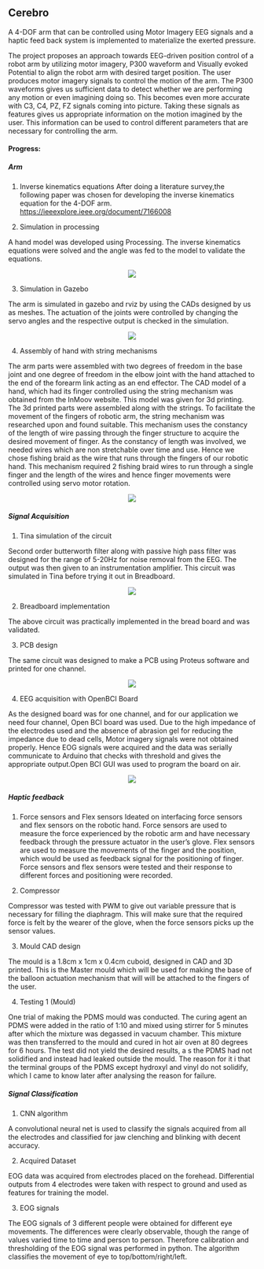 ## Cerebro

A 4-DOF arm that can be controlled using Motor Imagery EEG signals and a haptic feed back system is implemented to materialize the exerted pressure.

The project proposes an approach towards EEG-driven position control of a robot arm by utilizing motor imagery, P300 waveform and Visually evoked Potential to align the robot arm with desired target position. The user produces motor imagery signals to control the motion of the arm. The P300 waveforms gives us sufficient data to detect whether we are performing any motion or even imagining doing so. This becomes even more accurate with C3, C4, PZ, FZ signals coming into picture. Taking these signals as features gives us appropriate information on the motion imagined by the user. This information can be used to control different parameters that are necessary for controlling the arm.

#### Progress:

##### Arm

1. Inverse kinematics equations
After doing a literature survey,the following paper was chosen for developing the inverse kinematics equation for the 4-DOF arm.
https://ieeexplore.ieee.org/document/7166008

2. Simulation in processing

A hand model was developed using Processing. The inverse kinematics equations were solved and the angle was fed to the model to validate the equations.

<p align="center">
<img src="images/processing.png" >
</p>

3. Simulation in Gazebo

The arm is simulated in gazebo and rviz by using the CADs designed by us as meshes. The actuation of the joints were controlled by changing the servo angles and the respective output is checked in the simulation.

<p align="center">
<img src="images/arm.png" >
</p>

4. Assembly of hand with string mechanisms

The arm parts were assembled with two degrees of freedom in the base joint and one degree of freedom in the elbow joint with the hand attached to the end of the forearm link acting as an end effector. The CAD model of a hand, which had its finger controlled using the string mechanism was obtained from the InMoov website. This model was given for 3d printing. The 3d printed parts were assembled along with the strings. To facilitate the movement of the fingers of robotic arm, the string mechanism was researched upon and found suitable.  This mechanism uses the constancy of the length of wire passing through the finger structure to acquire the desired movement of finger. As the constancy of length was involved, we needed wires which are non stretchable over time and use. Hence we chose fishing braid as the wire that runs through the fingers of our robotic hand. This mechanism required 2 fishing braid wires to run through a single finger and the length of the wires and hence finger movements were controlled using servo motor rotation.

<p align="center">
<img src="images/hand.png" >
</p>

##### Signal Acquisition

1. Tina simulation of the circuit

Second order butterworth filter along with passive high pass filter was designed for the range of 5-20Hz for noise removal from the EEG. The output was then given to an instrumentation amplifier. This circuit was simulated in Tina before trying it out in Breadboard.

<p align="center">
<img src="images/tina.png" >
</p>

2. Breadboard implementation

The above circuit was practically implemented in the bread board and was validated.

3. PCB design

The same circuit was designed to make a PCB using Proteus software and printed for one channel.

<p align="center">
<img src="images/pcb.png" >
</p>

4. EEG acquisition with OpenBCI Board	

As the designed board was for one channel, and for our application we need four channel, Open BCI board was used.
Due to the high impedance of the electrodes used and the absence of abrasion gel for reducing the impedance due to dead cells, Motor imagery signals were not obtained properly.
Hence EOG signals were acquired and the data was serially communicate to Arduino that checks with threshold and gives the appropriate output.Open BCI GUI was used to program the board on air.

<p align="center">
<img src="images/output.png" >
</p>

##### Haptic feedback

1. Force sensors and Flex sensors
Ideated on interfacing force sensors and flex sensors on the robotic hand. Force sensors are used to measure the force experienced by the robotic arm and have necessary feedback through the pressure actuator in the user’s glove. Flex sensors are used to measure the movements of the finger and the position, which would be used as feedback signal for the positioning of finger. Force sensors and flex sensors were tested and their response to different forces and positioning were recorded.

2. Compressor

Compressor was tested with PWM to give out variable pressure that is necessary for filling the diaphragm. This will make sure that the required force is felt by the wearer of the glove, when the force sensors picks up the sensor values. 

3. Mould CAD design

The mould is a 1.8cm x 1cm x 0.4cm cuboid, designed in CAD and  3D printed. This is the Master mould which will be used for making the base of the balloon actuation mechanism that will will be attached to the fingers of the user.
        
4. Testing 1 (Mould)

One trial of making the PDMS mould was conducted. The curing agent an PDMS were added in the ratio of 1:10 and mixed using stirrer for 5 minutes after which the mixture was degassed in vacuum chamber. This mixture was then transferred to the mould and cured in hot air oven at 80 degrees for 6 hours.  The test did not yield the desired results, a s the PDMS had not solidified and instead had leaked outside the mould. The reason for it i that the terminal groups of the PDMS except hydroxyl and vinyl do not solidify, which I came to know later after analysing the reason for failure.


##### Signal Classification
 
1. CNN algorithm

A convolutional neural net is used to classify the signals     acquired from all the electrodes and classified for jaw clenching and blinking with decent accuracy.

2. Acquired Dataset

EOG data was acquired from electrodes placed on the forehead. Differential outputs from 4 electrodes were taken with respect to ground and used as features for training the model.

3. EOG signals

The EOG signals of 3 different people were obtained for different eye movements. The differences were clearly observable, though the range of values varied time to time and person to person. Therefore calibration and thresholding of the EOG signal was performed in python. The algorithm classifies the movement of eye to top/bottom/right/left.

